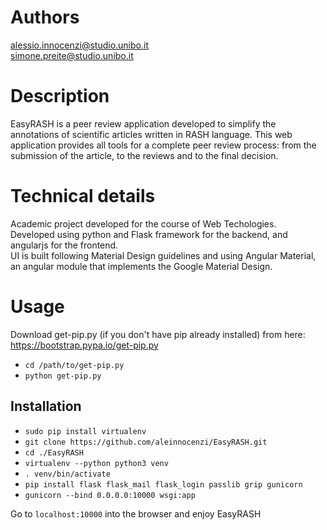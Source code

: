 
# Authors

alessio.innocenzi@studio.unibo.it  
simone.preite@studio.unibo.it

# Description

EasyRASH is a peer review application developed to simplify the annotations of scientific articles written in RASH language.
This web application provides all tools for a complete peer review process: from the submission of the article, to the reviews and to the final decision.

# Technical details

Academic project developed for the course of Web Techologies.  
Developed using python and Flask framework for the backend, and angularjs for the frontend.  
UI is built following Material Design guidelines and using Angular Material, an angular module that implements the Google Material Design.

# Usage

Download get-pip.py (if you don't have pip already installed) from here: https://bootstrap.pypa.io/get-pip.py  
* `cd /path/to/get-pip.py`  
* `python get-pip.py` 

## Installation

* `sudo pip install virtualenv`  
* `git clone https://github.com/aleinnocenzi/EasyRASH.git`  
* `cd ./EasyRASH`  
* `virtualenv --python python3 venv`  
* `. venv/bin/activate`  
* `pip install flask flask_mail flask_login passlib grip gunicorn`  
* `gunicorn --bind 0.0.0.0:10000 wsgi:app`  

Go to `localhost:10000` into the browser and enjoy EasyRASH 